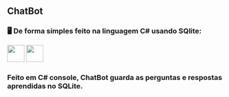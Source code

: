 ## ChatBot

### 🖥️ De forma simples feito na linguagem C# usando SQlite:

<img src="https://cdn.jsdelivr.net/gh/devicons/devicon/icons/csharp/csharp-original.svg" width="40" height="40"/> <img src="https://cdn.jsdelivr.net/gh/devicons/devicon/icons/sqlite/sqlite-original-wordmark.svg" width="40" height="40" />

### Feito em C# console, ChatBot guarda as perguntas e respostas aprendidas no SQLite.
